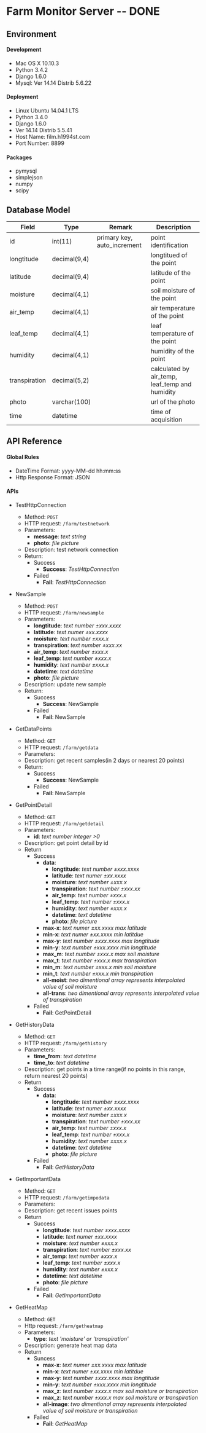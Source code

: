 # Farm Monitor Server -- DONE

## Environment

#### Development

* Mac OS X 10.10.3
* Python 3.4.2
* Django 1.6.0
* Mysql: Ver 14.14 Distrib 5.6.22


#### Deployment

* Linux Ubuntu 14.04.1 LTS
* Python 3.4.0
* Django 1.6.0
* Ver 14.14 Distrib 5.5.41
* Host Name: film.h1994st.com
* Port Number: 8899

#### Packages

* pymysql
* simplejson
* numpy
* scipy



## Database Model

Field         | Type         | Remark 					   | Description
------ 		  | ------ 		 | ------ 					   | ------
id            | int(11)      | primary key, auto_increment | point identification		
longtitude    | decimal(9,4) |                     		   | longtitued of the point
latitude      | decimal(9,4) |                     		   | latitude of the point
moisture      | decimal(4,1) |                     		   | soil moisture of the point
air_temp      | decimal(4,1) |                     		   | air temperature of the point
leaf_temp     | decimal(4,1) |                     		   | leaf temperature of the point
humidity      | decimal(4,1) |                     		   | humidity of the point
transpiration | decimal(5,2) |                     		   | calculated by air_temp, leaf_temp and humidity
photo         | varchar(100) |                     		   | url of the photo
time          | datetime     |                     		   | time of acquisition



## API Reference

#### Global Rules

* DateTime Format: yyyy-MM-dd hh:mm:ss
* Http Response Format: JSON


#### APIs

* TestHttpConnection
	* Method: ```POST```
	* HTTP request: ```/farm/testnetwork```
	* Parameters:
		* __message__: _text string_ 
		* __photo__: _file picture_
	* Description:	test network connection
	* Return:
		* Success
			* __Success__: _TestHttpConnection_
		* Failed
			* __Fail__: _TestHttpConnection_

* NewSample
	* Method: ```POST```
	* HTTP request: ```/farm/newsample```
	* Parameters:
		* __longtitude__: _text number ±xxx.xxxx_ 
		* __latitude__: _text numer ±xx.xxxx_
		* __moisture__: _text number ±xxx.x_
		* __transpiration__: _text number ±xxx.xx_
		* __air_temp__: _text number ±xxx.x_
		* __leaf_temp__: _text number ±xxx.x_
		* __humidity__: _text number ±xxx.x_
		* __datetime__: _text datetime_
		* __photo__: _file picture_
	* Description: update new sample
	* Return:
		* Success
			* __Success__: NewSample
		* Failed
			* __Fail__: NewSample

* GetDataPoints
	* Method: ```GET```
	* HTTP request: ```/farm/getdata```
	* Parameters:
	* Description: get recent samples(in 2 days or nearest 20 points)
	* Return:
		* Success
			* __Success__: NewSample
		* Failed
			* __Fail__: NewSample

* GetPointDetail
	* Method: ```GET```
	* HTTP request: ```/farm/getdetail```
	* Parameters:
		* __id__: _text number integer >0_
	* Description: get point detail by id
	* Return
		* Success
			* __data__:
				* __longtitude__: _text number ±xxx.xxxx_ 
				* __latitude__: _text numer ±xx.xxxx_
				* __moisture__: _text number ±xxx.x_
				* __transpiration__: _text number ±xxx.xx_
				* __air_temp__: _text number ±xxx.x_
				* __leaf_temp__: _text number ±xxx.x_
				* __humidity__: _text number ±xxx.x_
				* __datetime__: _text datetime_
				* __photo__: _file picture_
			* __max-x__: _text numer ±xx.xxxx max latitude_
			* __min-x__: _text numer ±xx.xxxx min latitdue_
			* __max-y__: _text number ±xxx.xxxx max longtitude_ 
			* __min-y__: _text number ±xxx.xxxx min longtitude_
			* __max_m__: _text number ±xxx.x max soil moisture_
			* __max_t__: _text number ±xxx.x max transpiration_
			* __min_m__: _text number ±xxx.x min soil moisture_
			* __min_t__: _text number ±xxx.x min transpiration_
			* __all-moist__: _two dimentional array represents interpolated value of soil moisture_
			* __all-trans__: _two dimentional array represents interpolated value of transpiration_
		* Failed
			* __Fail__: GetPointDetail

* GetHistoryData
	* Method: ```GET```
	* HTTP request: ```/farm/gethistory```
	* Parameters:
		* __time_from__: _text datetime_
		* __time_to__: _text datetime_
	* Description: get points in a time range(if no points in this range, return nearest 20 points)
	* Return
		* Success
			* __data__:
				* __longtitude__: _text number ±xxx.xxxx_ 
				* __latitude__: _text numer ±xx.xxxx_
				* __moisture__: _text number ±xxx.x_
				* __transpiration__: _text number ±xxx.xx_
				* __air_temp__: _text number ±xxx.x_
				* __leaf_temp__: _text number ±xxx.x_
				* __humidity__: _text number ±xxx.x_
				* __datetime__: _text datetime_
				* __photo__: _file picture_
		* Failed
			* __Fail__: _GetHistoryData_

* GetImportantData
	* Method: ```GET```
	* HTTP request: ```/farm/getimpodata```
	* Parameters:
	* Description: get recent issues points
	* Return
		* Success
			* __longtitude__: _text number ±xxx.xxxx_ 
			* __latitude__: _text numer ±xx.xxxx_
			* __moisture__: _text number ±xxx.x_
			* __transpiration__: _text number ±xxx.xx_
			* __air_temp__: _text number ±xxx.x_
			* __leaf_temp__: _text number ±xxx.x_
			* __humidity__: _text number ±xxx.x_
			* __datetime__: _text datetime_
			* __photo__: _file picture_
		* Failed
			* __Fail__: _GetImportantData_

* GetHeatMap
	* Method: ```GET```
	* Http request: ```/farm/getheatmap```
	* Parameters:
		* __type__: _text 'moisture' or 'transpiration'_
	* Description: generate heat map data
	* Return
		* Suncess
			* __max-x__: _text numer ±xx.xxxx max latitude_
			* __min-x__: _text numer ±xx.xxxx min latitdue_
			* __max-y__: _text number ±xxx.xxxx max longtitude_ 
			* __min-y__: _text number ±xxx.xxxx min longtitude_
			* __max_z__: _text number ±xxx.x max soil moisture or transpiration_
			* __max_z__: _text number ±xxx.x max soil moisture or transpiration_
			* __all-image__: _two dimentional array represents interpolated value of soil moisture or transpiration_
		* Failed
			* __Fail__: _GetHeatMap_
